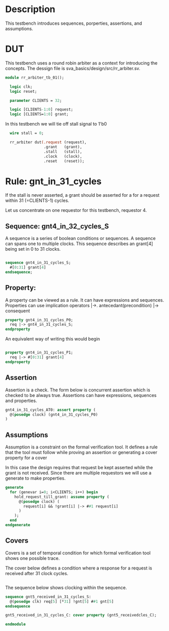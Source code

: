 # Description
This testbench introduces sequences, porperties, assertions, and assumptions.

# DUT
This testbench uses a round robin arbiter as a context for introducing the
concepts. The dessign file is sva_basics/design/src/rr_arbiter.sv.

```sv
module rr_arbiter_tb_01();

  logic clk;
  logic reset;

  parameter CLIENTS = 32;

  logic [CLIENTS-1:0] request;
  logic [CLIENTS=1:0] grant;

```
In this testbench we will tie off stall signal to 1'b0
```sv
  wire stall = 0;

  rr_arbiter dut(.request (request),
                 .grant   (grant),
                 .stall   (stall),
                 .clock   (clock),
                 .reset   (reset));

```
# Rule: gnt_in_31_cycles
If the stall is never asserted, a grant should be asserted for a
for a request within 31 (=CLIENTS-1) cycles.

Let us concentrate on one requestor for this testbench, requestor 4.

## Sequence: gnt4_in_32_cycles_S
A sequence is a series of boolean conditions or sequences. A sequence
can spans one to multiple clocks.
This sequence describes an grant[4] being set in 0 to 31 clocks.
```sv

sequence gnt4_in_31_cycles_S;
  #[0:31] grant[4]
endsequence;

```
## Property:
A property can be viewed as a rule. It can have expressions and sequences.
Properties can use implication operators |->.
antecedant(precondition) |-> consequent
```sv
property gnt4_in_31_cycles_P0;
  req |-> gnt4_in_31_cycles_S;
endproperty

```
An equivalent way of writing this would begin
```sv

property gnt4_in_31_cycles_P1;
  req |-> #[0:31] grant[4]
endproperty

```
## Assertion
Assertion is a check. The form below is concurrent assertion which
is checked to be always true.
Assertions can have expressions, sequences and properties.
```sv
gnt4_in_31_cycles_AT0: assert property (
  @(posedge clock) (gnt4_in_31_cycles_P0)
)

```
## Assumptions
Assumption is a constraint on the formal verification tool.
It defines a rule that the tool must follow while proving
an assertion or generating a cover property for a cover

In this case the design requires that request be kept
asserted while the grant is not received.
Since there are multiple requestors we will use a generate
to make properties.
```sv
generate
  for (genevar i=0; i<CLIENTS; i++) begin
    hold_request_till_grant: assume property (
      @(posedge clock) (
        request[i] && !grant[i] |-> ##1 request[i]
      )
    );
  end
endgenerate

```
## Covers
Covers is a set of temporal condition for which formal
verification tool shows one possible trace.

The cover below defines a condition where a response
for a request is received after 31 clock cycles.

```sv

```
The sequence below shows clocking within the sequence.
```sv
sequence gnt5_received_in_31_cycles_S:
  @(posedge clk) req[5] [*31] !gnt[5] ##1 gnt[5]
endsequence

gnt5_received_in_31_cycles_C: cover property (gnt5_receivedcles_C);

endmodule
```

